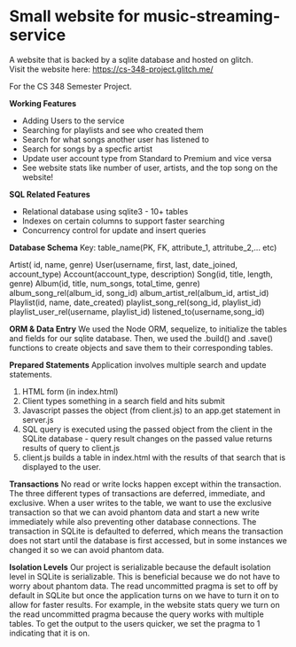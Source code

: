 # Small website for music-streaming-service

A website that is backed by a sqlite database and hosted on glitch.  
Visit the website here: https://cs-348-project.glitch.me/

For the CS 348 Semester Project.

**Working Features**
* Adding Users to the service
* Searching for playlists and see who created them
* Search for what songs another user has listened to
* Search for songs by a specfic artist
* Update user account type from Standard to Premium and vice versa
* See website stats like number of user, artists, and the top song on the website!

**SQL Related Features**
* Relational database using sqlite3 - 10+ tables
* Indexes on certain columns to support faster searching
* Concurrency control for update and insert queries

**Database Schema**
Key: table_name(PK, FK, attribute_1, attritube_2,... etc)

Artist( id, name, genre)
User(username, first, last, date_joined, account_type)
Account(account_type, description)
Song(id, title, length, genre)
Album(id, title, num_songs, total_time, genre)
album_song_rel(album_id, song_id)
album_artist_rel(album_id, artist_id)
Playlist(id, name, date_created)
playlist_song_rel(song_id, playlist_id)
playlist_user_rel(username, playlist_id)
listened_to(username,song_id)

**ORM & Data Entry**
We used the Node ORM, sequelize, to initialize the tables and fields for our sqlite database.
Then, we used the .build() and .save() functions to create objects and save them to their corresponding tables.

**Prepared Statements**
Application involves multiple search and update statements.
1. HTML form (in index.html)
2. Client types something in a search field and hits submit
3. Javascript passes the object (from client.js) to an app.get statement in server.js
4. SQL query is executed using the passed object from the client in the SQLite database - query result changes on the passed value 
returns results of query to client.js 
5. client.js builds a table in index.html with the results of that search that is displayed to the user.

**Transactions**
No read or write locks happen except within the transaction. The three different types of transactions are deferred, immediate, and exclusive. When a user writes to the table, we want to use the exclusive transaction so that we can avoid phantom data and start a new write immediately while also preventing other database connections. The transaction in SQLite is defaulted to deferred, which means the transaction does not start until the database is first accessed, but in some instances we changed it so we can avoid phantom data. 

**Isolation Levels**
Our project is serializable because the default isolation level in SQLite is serializable. This is beneficial because we do not have to worry about phantom data. The read uncommitted pragma is set to off by default in SQLite but once the application turns on we have to turn it on to allow for faster results. For example, in the website stats query we turn on the read uncommitted pragma because the query works with multiple tables. To get the output to the users quicker, we set the pragma to 1 indicating that it is on.  




